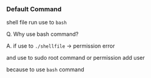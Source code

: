 

### Default Command 

shell file run use to `bash`

Q. Why use bash command? 

A. if use to `./shellfile` -> permission error

and use to sudo root command or permission add user

because to use `bash` command 

